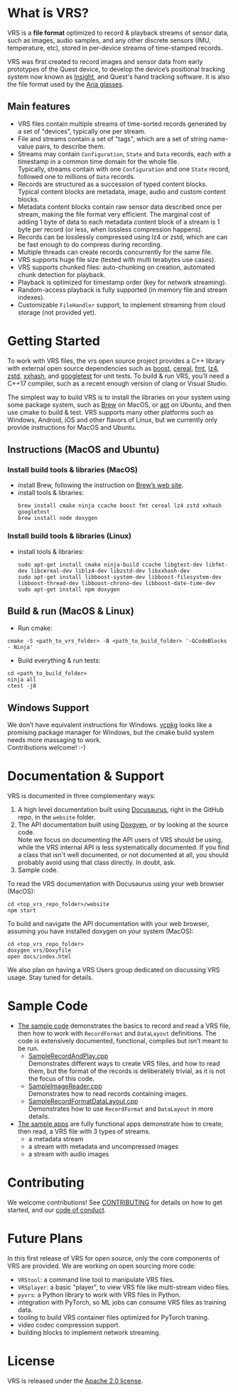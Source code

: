 # What is VRS?

VRS is a **file format** optimized to record & playback streams of sensor data, such as images, audio samples, and any other discrete sensors (IMU, temperature, etc), stored in per-device streams of time-stamped records.

VRS was first created to record images and sensor data from early prototypes of the Quest device, to develop the device’s positional tracking system now known as [Insight](https://ai.facebook.com/blog/powered-by-ai-oculus-insight/), and Quest's hand tracking software. It is also the file format used by the [Aria glasses](https://about.facebook.com/realitylabs/projectaria/).

## Main features
* VRS files contain multiple streams of time-sorted records generated by a set of "devices", typically one per stream.
* File and streams contain a set of "tags", which are a set of string name-value pairs, to describe them.
* Streams may contain `Configuration`, `State` and `Data` records, each with a timestamp in a common time domain for the whole file.\
Typically, streams contain with one `Configuration` and one `State` record, followed one to millions of `Data` records.
* Records are structured as a succession of typed content blocks.\
Typical content blocks are metadata, image, audio and custom content blocks.
* Metadata content blocks contain raw sensor data described once per stream, making the file format very efficient. The marginal cost of adding 1 byte of data to each metadata content block of a stream is 1 byte per record (or less, when lossless compression happens).
* Records can be losslessly compressed using lz4 or zstd, which are can be fast enough to do compress during recording.
* Multiple threads can create records concurrently for the same file.
* VRS supports huge file size (tested with multi terabytes use cases).
* VRS supports chunked files: auto-chunking on creation, automated chunk detection for playback.
* Playback is optimized for timestamp order (key for network streaming).
* Random-access playback is fully supported (in memory file and stream indexes).
* Customizable `FileHandler` support, to implement streaming from cloud storage (not provided yet).

# Getting Started

To work with VRS files, the vrs open source project provides a C++ library with external open source dependencies such as [boost](https://github.com/boostorg/boost), [cereal](https://github.com/USCiLab/cereal), [fmt](https://github.com/fmtlib/fmt), [lz4](https://github.com/lz4/lz4), [zstd](https://github.com/facebook/zstd), [xxhash](https://github.com/Cyan4973/xxHash), and [googletest](https://github.com/google/googletest) for unit tests.
To build & run VRS, you’ll need a C++17 compiler, such as a recent enough version of clang or Visual Studio. 

The simplest way to build VRS is to install the libraries on your system using some package system, such as [Brew](https://brew.sh/) on MacOS, or [apt](https://en.wikipedia.org/wiki/APT_(software)) on Ubuntu, and then use cmake to build & test. VRS supports many other platforms such as Windows, Android, iOS and other flavors of Linux, but we currently only provide instructions for MacOS and Ubuntu.

## Instructions (MacOS and Ubuntu)

### Install build tools & libraries (MacOS)
* install Brew, following the instruction on [Brew’s web site](https://brew.sh/).
* install tools & libraries:
  ```
  brew install cmake ninja ccache boost fmt cereal lz4 zstd xxhash googletest
  brew install node doxygen
  ```
### Install build tools & libraries (Linux)
* install tools & libraries:
  ```
  sudo apt-get install cmake ninja-build ccache libgtest-dev libfmt-dev libcereal-dev liblz4-dev libzstd-dev libxxhash-dev
  sudo apt-get install libboost-system-dev libboost-filesystem-dev libboost-thread-dev libboost-chrono-dev libboost-date-time-dev
  sudo apt-get install npm doxygen
  ```

## Build & run (MacOS & Linux)

* Run cmake:
```
cmake -S <path_to_vrs_folder> -B <path_to_build_folder> '-GCodeBlocks - Ninja'
```

* Build everything & run tests:
```
cd <path_to_build_folder>
ninja all
ctest -j8
```

## Windows Support

We don’t have equivalent instructions for Windows.
[vcpkg](https://vcpkg.io/en/index.html) looks like a promising package manager for Windows, but the cmake build system needs more massaging to work.\
Contributions welcome! :-)

# Documentation & Support

VRS is documented in three complementary ways:
1. A high level documentation built using [Docusaurus](https://docusaurus.io/), right in the GitHub repo, in the `website` folder.
2. The API documentation built using [Doxgyen](https://www.doxygen.nl/manual/index.html), or by looking at the source code.  
   Note we focus on documenting the API users of VRS should be using, while the VRS internal API is less systematically documented. If you find a class that isn't well documented, or not documented at all, you should probably avoid using that class directly. In doubt, ask.
4. Sample code.

To read the VRS documentation with Docusaurus using your web browser (MacOS):
```
cd <top_vrs_repo_folder>/website
npm start
```

To build and navigate the API documentation with your web browser, assuming you have installed doxygen on your system (MacOS):
```
cd <top_vrs_repo_folder>
doxygen vrs/Doxyfile
open docs/index.html
```

We also plan on having a VRS Users group dedicated on discussing VRS usage. Stay tuned for details.

# Sample Code

* [The sample code](./sample_code) demonstrates the basics to record and read a VRS file, then how to work with `RecordFormat` and `DataLayout` definitions. The code is extensively documented, functional, compiles but isn’t meant to be run.
    * [SampleRecordAndPlay.cpp](./sample_code/SampleRecordAndPlay.cpp)\
        Demonstrates different ways to create VRS files, and how to read them, but the format of the records is deliberately trivial, as it is not the focus of this code.
    * [SampleImageReader.cpp](./sample_code/SampleImageReader.cpp)\
        Demonstrates how to read records containing images.
    * [SampleRecordFormatDataLayout.cpp](./sample_code/SampleRecordFormatDataLayout.cpp)\
        Demonstrates how to use `RecordFormat` and `DataLayout` in more details.
* [The sample apps](./sample_apps) are fully functional apps demonstrate how to create, then read, a VRS file with 3 types of streams.
    * a metadata stream
    * a stream with metadata and uncompressed images
    * a stream with audio images

# Contributing

We welcome contributions! See [CONTRIBUTING](CONTRIBUTING.md) for details on how to get started, and our [code of conduct](CODE_OF_CONDUCT.md).

# Future Plans
In this first release of VRS for open source, only the core components of VRS are provided. We are working on open sourcing more code:
* `VRStool`: a command line tool to manipulate VRS files.
* `VRSplayer`: a basic "player", to view VRS file like multi-stream video files.
* `pyvrs`: a Python library to work with VRS files in Python.
* integration with PyTorch, so ML jobs can consume VRS files as training data.
* tooling to build VRS container files optimized for PyTorch traning.
* video codec compression support.
* building blocks to implement network streaming.

# License

VRS is released under the [Apache 2.0 license](LICENSE).
